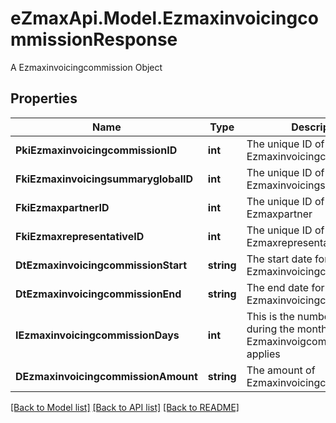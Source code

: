 # eZmaxApi.Model.EzmaxinvoicingcommissionResponse
A Ezmaxinvoicingcommission Object

## Properties

Name | Type | Description | Notes
------------ | ------------- | ------------- | -------------
**PkiEzmaxinvoicingcommissionID** | **int** | The unique ID of the Ezmaxinvoicingcommission | [optional] 
**FkiEzmaxinvoicingsummaryglobalID** | **int** | The unique ID of the Ezmaxinvoicingsummaryglobal | [optional] 
**FkiEzmaxpartnerID** | **int** | The unique ID of the Ezmaxpartner | [optional] 
**FkiEzmaxrepresentativeID** | **int** | The unique ID of the Ezmaxrepresentative | [optional] 
**DtEzmaxinvoicingcommissionStart** | **string** | The start date for the Ezmaxinvoicingcommission | 
**DtEzmaxinvoicingcommissionEnd** | **string** | The end date for the Ezmaxinvoicingcommission | 
**IEzmaxinvoicingcommissionDays** | **int** | This is the number of days during the month on which the Ezmaxinvoigcommission applies | 
**DEzmaxinvoicingcommissionAmount** | **string** | The amount of Ezmaxinvoicingcommission | 

[[Back to Model list]](../README.md#documentation-for-models) [[Back to API list]](../README.md#documentation-for-api-endpoints) [[Back to README]](../README.md)

